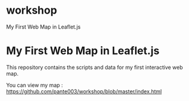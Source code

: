# workshop
My First Web Map in Leaflet.js
# My First Web Map in Leaflet.js

This repository contains the scripts and data for my first interactive web map.

You can view my map  : https://github.com/pante003/workshop/blob/master/index.html
